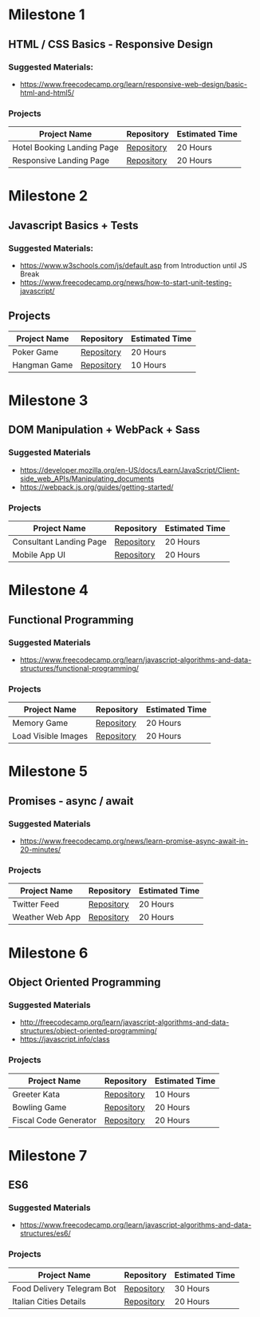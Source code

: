 # Milestone 1 
## HTML / CSS Basics - Responsive Design
### Suggested Materials: 
- https://www.freecodecamp.org/learn/responsive-web-design/basic-html-and-html5/

### Projects

|Project Name|Repository|Estimated Time|
--------|-------|------|
| Hotel Booking Landing Page | [Repository](https://github.com/tomorrowdevs-projects/hotel-booking-landing-page) | 20 Hours |
| Responsive Landing Page | [Repository](https://github.com/tomorrowdevs-projects/responsive-landing-page) | 20 Hours |

# Milestone 2
## Javascript Basics + Tests
### Suggested Materials: 
- https://www.w3schools.com/js/default.asp from Introduction until JS Break
- https://www.freecodecamp.org/news/how-to-start-unit-testing-javascript/

## Projects

|Project Name|Repository|Estimated Time|
--------|-------|------|
| Poker Game | [Repository](https://github.com/tomorrowdevs-projects/poker-game) | 20 Hours |
| Hangman Game | [Repository](https://github.com/tomorrowdevs-projects/hangman-game) | 10 Hours |

# Milestone 3

## DOM Manipulation + WebPack + Sass

### Suggested Materials

- https://developer.mozilla.org/en-US/docs/Learn/JavaScript/Client-side_web_APIs/Manipulating_documents
- https://webpack.js.org/guides/getting-started/

### Projects 

|Project Name|Repository|Estimated Time|
--------|-------|------|
| Consultant Landing Page | [Repository](https://github.com/tomorrowdevs-projects/consulting-landing-page) | 20 Hours |
| Mobile App UI | [Repository](https://github.com/tomorrowdevs-projects/mobile-app-ui) | 20 Hours |

# Milestone 4

## Functional Programming

### Suggested Materials 

- https://www.freecodecamp.org/learn/javascript-algorithms-and-data-structures/functional-programming/

### Projects

|Project Name|Repository|Estimated Time|
--------|-------|------|
| Memory Game | [Repository](https://github.com/tomorrowdevs-projects/memory-game) | 20 Hours |
| Load Visible Images | [Repository](https://github.com/tomorrowdevs-projects/load-visible-images) | 20 Hours |

# Milestone 5

## Promises - async / await

### Suggested Materials 

- https://www.freecodecamp.org/news/learn-promise-async-await-in-20-minutes/

### Projects

|Project Name|Repository|Estimated Time|
--------|-------|------|
| Twitter Feed | [Repository](https://github.com/tomorrowdevs-projects/twitter-feed) | 20 Hours |
| Weather Web App | [Repository](https://github.com/tomorrowdevs-projects/weather-web-app) | 20 Hours |

# Milestone 6 

## Object Oriented Programming

### Suggested Materials

- http://freecodecamp.org/learn/javascript-algorithms-and-data-structures/object-oriented-programming/
- https://javascript.info/class

### Projects

|Project Name|Repository|Estimated Time|
--------|-------|------|
| Greeter Kata | [Repository](https://github.com/tomorrowdevs-projects/greeter-kata) | 10 Hours |
| Bowling Game | [Repository](https://github.com/tomorrowdevs-projects/bowling-game) | 20 Hours |
| Fiscal Code Generator | [Repository](https://github.com/tomorrowdevs-projects/fiscal-code-generator) | 20 Hours |

# Milestone 7

## ES6
### Suggested Materials

- https://www.freecodecamp.org/learn/javascript-algorithms-and-data-structures/es6/

### Projects

|Project Name|Repository|Estimated Time|
--------|-------|------|
| Food Delivery Telegram Bot | [Repository](https://github.com/tomorrowdevs-projects/food-delivery-bot) | 30 Hours |
| Italian Cities Details | [Repository](https://github.com/tomorrowdevs-projects/italian-cities-details) | 20 Hours |
